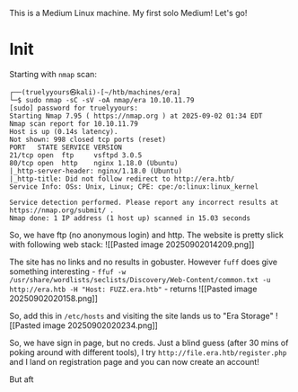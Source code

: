 This is a Medium Linux machine. My first solo Medium! Let's go!
# Init
Starting with `nmap` scan:
```
┌──(truelyyours㉿kali)-[~/htb/machines/era]
└─$ sudo nmap -sC -sV -oA nmap/era 10.10.11.79
[sudo] password for truelyyours:
Starting Nmap 7.95 ( https://nmap.org ) at 2025-09-02 01:34 EDT
Nmap scan report for 10.10.11.79
Host is up (0.14s latency).
Not shown: 998 closed tcp ports (reset)
PORT   STATE SERVICE VERSION
21/tcp open  ftp     vsftpd 3.0.5
80/tcp open  http    nginx 1.18.0 (Ubuntu)
|_http-server-header: nginx/1.18.0 (Ubuntu)
|_http-title: Did not follow redirect to http://era.htb/
Service Info: OSs: Unix, Linux; CPE: cpe:/o:linux:linux_kernel

Service detection performed. Please report any incorrect results at https://nmap.org/submit/ .
Nmap done: 1 IP address (1 host up) scanned in 15.03 seconds
```

So, we have ftp (no anonymous login) and http. The website is pretty slick with following web stack:
![[Pasted image 20250902014209.png]]

The site has no links and no results in gobuster. However `fuff` does give something interesting - `ffuf -w /usr/share/wordlists/seclists/Discovery/Web-Content/common.txt -u http://era.htb -H "Host: FUZZ.era.htb"` - returns
![[Pasted image 20250902020158.png]]

So, add this in `/etc/hosts` and visiting the site lands us to "Era Storage"
![[Pasted image 20250902020234.png]]

So, we have sign in page, but no creds. Just a blind guess (after 30 mins of poking around with different tools), I try `http://file.era.htb/register.php` and I land on registration page and you can now create an account!

But aft
